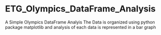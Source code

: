 # ETG_Olympics_DataFrame_Analysis
A Simple Olympics DataFrame Analyis The Data is organized using python package matplotlib and analysis of each data is represented in a bar graph

